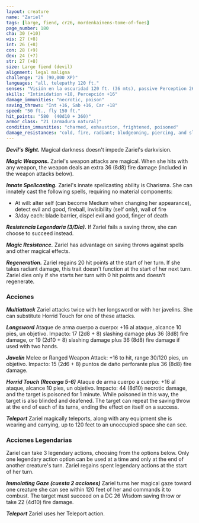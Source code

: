 ```yaml
---
layout: creature
name: "Zariel"
tags: [large, fiend, cr26, mordenkainens-tome-of-foes]
page_number: 180
cha: 30 (+10)
wis: 27 (+8)
int: 26 (+8)
con: 28 (+9)
dex: 24 (+7)
str: 27 (+8)
size: Large fiend (devil)
alignment: legal maligna
challenge: "26 (90,000 XP)"
languages: "all, telepathy 120 ft."
senses: "Visión en la oscuridad 120 ft. (36 mts), passive Perception 26"
skills: "Intimidation +18, Percepción +16"
damage_immunities: "necrotic, poison"
saving_throws: "Int +16, Sab +16, Car +18"
speed: "50 ft., fly 150 ft."
hit_points: "580  (40d10 + 360)"
armor_class: "21 (armadura natural)"
condition_immunities: "charmed, exhaustion, frightened, poisoned"
damage_resistances: "cold, fire, radiant; bludgeoning, piercing, and slashing from nonmagical attacks that aren't silvered"
---
```


***Devil's Sight.*** Magical darkness doesn't impede Zariel's darkvision.

***Magic Weapons.*** Zariel's weapon attacks are magical. When she hits with any weapon, the weapon deals an extra 36 (8d8) fire damage (included in the weapon attacks below).

***Innate Spellcasting.*** Zariel's innate spellcasting ability is Charisma. She can innately cast the following spells, requiring no material components:
* At will: alter self (can become Medium when changing her appearance), detect evil and good, fireball, invisibility (self only), wall of fire
* 3/day each: blade barrier, dispel evil and good, finger of death

***Resistencia Legendaria (3/Día).*** If Zariel fails a saving throw, she can choose to succeed instead.

***Magic Resistance.*** Zariel has advantage on saving throws against spells and other magical effects.

***Regeneration.*** Zariel regains 20 hit points at the start of her turn. If she takes radiant damage, this trait doesn't function at the start of her next turn. Zariel dies only if she starts her turn with 0 hit points and doesn't regenerate.

### Acciones

***Multiattack*** Zariel attacks twice with her longsword or with her javelins. She can substitute Horrid Touch for one of these attacks.

***Longsword*** Ataque de arma cuerpo a cuerpo: +16 al ataque, alcance 10 pies, un objetivo. Impacto: 17 (2d8 + 8) slashing damage plus 36 (8d8) fire damage, or 19 (2d10 + 8) slashing damage plus 36 (8d8) fire damage if used with two hands.

***Javelin*** Melee or Ranged Weapon Attack: +16 to hit, range 30/120 pies, un objetivo. Impacto: 15 (2d6 + 8) puntos de daño perforante plus 36 (8d8) fire damage.

***Horrid Touch (Recarga 5-6)*** Ataque de arma cuerpo a cuerpo: +16 al ataque, alcance 10 pies, un objetivo. Impacto: 44 (8d10) necrotic damage, and the target is poisoned for 1 minute. While poisoned in this way, the target is also blinded and deafened. The target can repeat the saving throw at the end of each of its turns, ending the effect on itself on a success.

***Teleport*** Zariel magically teleports, along with any equipment she is wearing and carrying, up to 120 feet to an unoccupied space she can see.

### Acciones Legendarias

Zariel can take 3 legendary actions, choosing from the options below. Only one legendary action option can be used at a time and only at the end of another creature's turn. Zariel regains spent legendary actions at the start of her turn.

***Immolating Gaze (cuesta 2 acciones)*** Zariel turns her magical gaze toward one creature she can see within 120 feet of her and commands it to combust. The target must succeed on a DC 26 Wisdom saving throw or take 22 (4d10) fire damage.

***Teleport*** Zariel uses her Teleport action.
